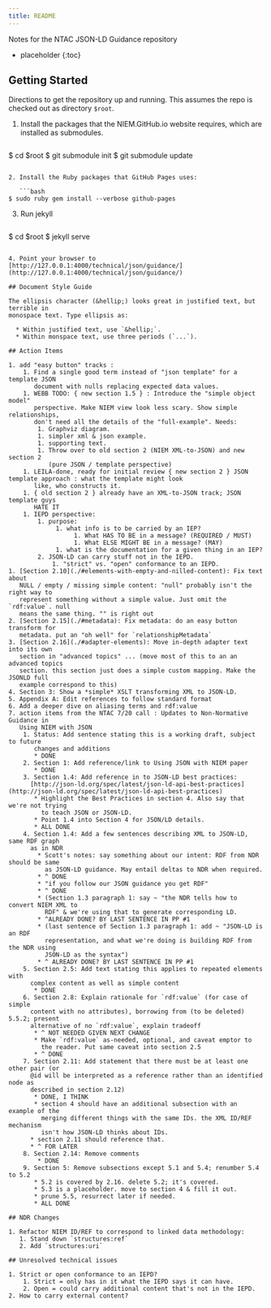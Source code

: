 ```yaml
---
title: README
---
```


Notes for the NTAC JSON-LD Guidance repository

* placeholder
{:toc}

## Getting Started

Directions to get the repository up and running. This assumes the repo is
checked out as directory `$root`.

1. Install the packages that the NIEM.GitHub.io website requires, which are
   installed as submodules.

   ```bash
$ cd $root
$ git submodule init
$ git submodule update
```

2. Install the Ruby packages that GitHub Pages uses:

   ```bash
$ sudo ruby gem install --verbose github-pages
```

3. Run jekyll

   ```bash
$ cd $root
$ jekyll serve
```

4. Point your browser to [http://127.0.0.1:4000/technical/json/guidance/](http://127.0.0.1:4000/technical/json/guidance/)

## Document Style Guide

The ellipsis character (&hellip;) looks great in justified text, but terrible in
monospace text. Type ellipsis as:

  * Within justified text, use `&hellip;`.
  * Within monspace text, use three periods (`...`).

## Action Items

1. add "easy button" tracks :
    1. Find a single good term instead of "json template" for a template JSON
       document with nulls replacing expected data values.
    1. WEBB TODO: { new section 1.5 } : Introduce the "simple object model"
       perspective. Make NIEM view look less scary. Show simple relationships,
       don't need all the details of the "full-example". Needs:
        1. Graphviz diagram.
        1. simpler xml & json example.
        1. supporting text.
        1. Throw over to old section 2 (NIEM XML-to-JSON) and new section 2
           (pure JSON / template perspective)
    1. LEILA-done, ready for initial review { new section 2 } JSON template approach : what the template might look
       like, who constructs it.
    1. { old section 2 } already have an XML-to-JSON track; JSON template guys
       HATE IT
    1. IEPD perspective: 
        1. purpose: 
             1. what info is to be carried by an IEP?
                  1. What HAS TO BE in a message? (REQUIRED / MUST)
                  1. What ELSE MIGHT BE in a message? (MAY)
             1. what is the documentation for a given thing in an IEP?
        2. JSON-LD can carry stuff not in the IEPD.
            1. "strict" vs. "open" conformance to an IEPD.
1. [Section 2.10](./#elements-with-empty-and-nilled-content): Fix text about
   NULL / empty / missing simple content: "null" probably isn't the right way to
   represent something without a simple value. Just omit the `rdf:value`. null
   means the same thing. "" is right out
2. [Section 2.15](./#metadata): Fix metadata: do an easy button transform for
   metadata. put an "oh well" for `relationshipMetadata`
3. [Section 2.16](./#adapter-elements): Move in-depth adapter text into its own
   section in "advanced topics" ... (move most of this to an an advanced topics
   section. this section just does a simple custom mapping. Make the JSONLD full
   example correspond to this)
4. Section 3: Show a *simple* XSLT transforming XML to JSON-LD.
5. Appendix A: Edit references to follow standard format
6. Add a deeper dive on aliasing terms and rdf:value
7. action items from the NTAC 7/20 call : Updates to Non-Normative Guidance in
   Using NIEM with JSON
    1. Status: Add sentence stating this is a working draft, subject to future
       changes and additions
       * DONE
    2. Section 1: Add reference/link to Using JSON with NIEM paper
       * DONE
    3. Section 1.4: Add reference in to JSON-LD best practices:
      [http://json-ld.org/spec/latest/json-ld-api-best-practices](http://json-ld.org/spec/latest/json-ld-api-best-practices)
       * Highlight the Best Practices in section 4. Also say that we're not trying
         to teach JSON or JSON-LD.
       * Point 1.4 into Section 4 for JSON/LD details.
       * ALL DONE
    4. Section 1.4: Add a few sentences describing XML to JSON-LD, same RDF graph
      as in NDR
        * Scott's notes: say something about our intent: RDF from NDR should be same
          as JSON-LD guidance. May entail deltas to NDR when required.
        * ^ DONE
        * "if you follow our JSON guidance you get RDF"
        * ^ DONE
        * (Section 1.3 paragraph 1: say ~ "the NDR tells how to convert NIEM XML to
          RDF" & we're using that to generate corresponding LD.
        * ^ALREADY DONE? BY LAST SENTENCE IN PP #1
        * (last sentence of Section 1.3 paragraph 1: add ~ "JSON-LD is an RDF
          representation, and what we're doing is building RDF from the NDR using
          JSON-LD as the syntax")
        * ^ ALREADY DONE? BY LAST SENTENCE IN PP #1
    5. Section 2.5: Add text stating this applies to repeated elements with
      complex content as well as simple content
       * DONE
    6. Section 2.8: Explain rationale for `rdf:value` (for case of simple
      content with no attributes), borrowing from (to be deleted) 5.5.2; present
      alternative of no `rdf:value`, explain tradeoff
       * ^ NOT NEEDED GIVEN NEXT CHANGE
       * Make `rdf:value` as-needed, optional, and caveat emptor to
         the reader. Put same caveat into section 2.5
       * ^ DONE
    7. Section 2.11: Add statement that there must be at least one other pair (or
      @id will be interpreted as a reference rather than an identified node as
      described in section 2.12)
       * DONE, I THINK
       * section 4 should have an additional subsection with an example of the
         merging different things with the same IDs. the XML ID/REF mechanism
         isn't how JSON-LD thinks about IDs. 
      * section 2.11 should reference that.
      * ^ FOR LATER
    8. Section 2.14: Remove comments
        * DONE
    9. Section 5: Remove subsections except 5.1 and 5.4; renumber 5.4 to 5.2
       * 5.2 is covered by 2.16. delete 5.2; it's covered.
       * 5.3 is a placeholder. move to section 4 & fill it out.
       * prune 5.5, resurrect later if needed.
       * ALL DONE

## NDR Changes

1. Refactor NIEM ID/REF to correspond to linked data methodology:
   1. Stand down `structures:ref`
   2. Add `structures:uri`

## Unresolved technical issues

1. Strict or open conformance to an IEPD?
    1. Strict = only has in it what the IEPD says it can have.
    2. Open = could carry additional content that's not in the IEPD.
2. How to carry external content?

